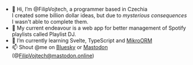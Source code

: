 - 👋 Hi, I’m @FilipVojtech, a programmer based in Czechia  
    I created some billion dollar ideas, but due to *mysterious consequences* I wasn't able to complete them.
-  My current endeavour is a web app for better management of Spotify playlists called Playlist DJ.
- 🌱 I’m currently learning Svelte, TypeScript and [MikroORM](https://github.com/mikro-orm/mikro-orm)
- 📫 Shout @me on [Bluesky](https://filipvojtech.bsky.social) or [Mastodon](https://mastodon.online/@FilipVojtech) (@FilipVojtech@mastodon.online)
